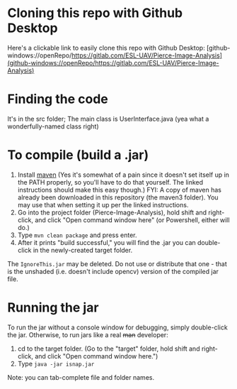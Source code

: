 # Cloning this repo with Github Desktop

Here's a clickable link to easily clone this repo with Github Desktop: [github-windows://openRepo/https://gitlab.com/ESL-UAV/Pierce-Image-Analysis](github-windows://openRepo/https://gitlab.com/ESL-UAV/Pierce-Image-Analysis)

# Finding the code
It's in the src folder; The main class is UserInterface.java (yea what a wonderfully-named class right)

# To compile (build a .jar)
1. Install [maven](http://www.mkyong.com/maven/how-to-install-maven-in-windows/) (Yes it's somewhat of a pain since it doesn't set itself up in the PATH properly, so you'll have to do that yourself. The linked instructions should make this easy though.)
FYI: A copy of maven has already been downloaded in this repository (the maven3 folder). You may use that when setting it up per the linked instructions.
2. Go into the project folder (Pierce-Image-Analysis), hold shift and right-click, and click "Open command window here" (or Powershell, either will do.)
3. Type `mvn clean package` and press enter.
4. After it prints "build successful," you will find the .jar you can double-click in the newly-created target folder.

The `IgnoreThis.jar` may be deleted. Do not use or distribute that one - that is the unshaded (i.e. doesn't include opencv) version of the compiled jar file.

# Running the jar

To run the jar without a console window for debugging, simply double-click the jar. Otherwise, to run jars like a real ~~man~~ developer:

1. cd to the target folder. (Go to the "target" folder, hold shift and right-click, and click "Open command window here.")
2. Type `java -jar isnap.jar`

Note: you can tab-complete file and folder names.